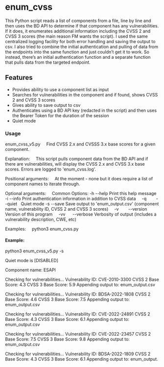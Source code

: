 # enum_cvss

This Python script reads a list of components from a file, line by line and then uses the BD API to determine if that component has any vulnerabilities. If it does, it enumerates additional information including the CVSS 2 and CVSS 3 scores (the main reason FM wants the script). I used the same centralized logging facility for both error handling and saving the output to csv. I also tried to combine the initial authentication and pulling of data from the endpoints into the same function and just couldn’t get it to work. So instead, there’s an initial authentication function and a separate function that pulls data from the targeted endpoint.  

## Features
 - Provides ability to use a component list as input
 - Searches for vulnerabilities in the component and if found, shows CVSS 2 and CVSS 3 scores
 - Gives ability to save output to csv
 - Authenticates using a BD API key (redacted in the script) and then uses the Bearer Token for the duration of the session 
 - Quiet mode
 
### Usage

enum_cvss_v5.py
    Find CVSS 2.x and CVSSS 3.x base scores for a given component.

Explanation:
    This script pulls component data from the BD API and if there are vulnerabilities, will display the CVSS 2.x and CVSS 3.x base scores. Errors are logged to 'enum_cvss.log'. 

Positional arguments:
    At the moment - none but it does require a list of component names to iterate through.

Optional arguments:
    Common Options:
    -h        --help    Print this help message
    -i        --info    Print authentication information in addition to CVSS data
    -q        --quiet   Quiet mode
    -s        --save    Save output to 'enum_output.csv' (component name, vulnerability ID, CVSS 2 and CVSS 3 scores)
    -v        --version Version of this program
    -vv       --verbose Verbosity of output (includes a vulnerability description, CWE, etc) 

Examples:
    python3 enum_cvss.py

#### Example:

python3 enum_cvss_v5.py -s

Quiet mode is [DISABLED]

Component name: ESAPI

Checking for vulnerabilities...
Vulnerability ID: CVE-2010-3300
CVSS 2 Base Score: 4.3
CVSS 3 Base Score: 5.9
Appending output to: enum_output.csv

Checking for vulnerabilities...
Vulnerability ID: BDSA-2022-1808
CVSS 2 Base Score: 4.6
CVSS 3 Base Score: 7.5
Appending output to: enum_output.csv

Checking for vulnerabilities...
Vulnerability ID: CVE-2022-24891
CVSS 2 Base Score: 4.3
CVSS 3 Base Score: 6.1
Appending output to: enum_output.csv

Checking for vulnerabilities...
Vulnerability ID: CVE-2022-23457
CVSS 2 Base Score: 7.5
CVSS 3 Base Score: 9.8
Appending output to: enum_output.csv

Checking for vulnerabilities...
Vulnerability ID: BDSA-2022-1809
CVSS 2 Base Score: 4.3
CVSS 3 Base Score: 6.1
Appending output to: enum_output.

